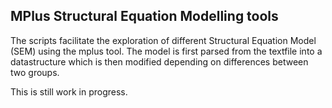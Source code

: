 ## MPlus Structural Equation Modelling tools
The scripts facilitate the exploration of different Structural Equation Model (SEM) using the mplus tool. The model is first parsed from the textfile into a datastructure which is then modified depending on differences between two groups.  

This is still work in progress.
